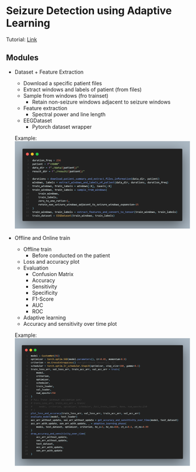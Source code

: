 # Seizure Detection using Adaptive Learning

Tutorial: [Link](tutorial.ipynb)

## Modules

- Dataset + Feature Extraction
    - Download a specific patient files
    - Extract windows and labels of patient (from files)
    - Sample from windows (fro trainset)
        - Retain non-seizure windows adjacent to seizure windows
    - Feature extraction 
        - Spectral power and line length
    - EEGDataset
        - Pytorch dataset wrapper
    
    Example:
    ![](images/dataset_usage.png)

- Offline and Online train
    - Offline train
        - Before conducted on the patient
    - Loss and accuracy plot
    - Evaluation
        - Confusion Matrix
        - Accuracy
        - Sensitivity
        - Specificity
        - F1-Score
        - AUC
        - ROC
    - Adaptive learning 
    - Accuracy and sensitivity over time plot

    Example:
    ![](images/offline_and_online_train.png)
